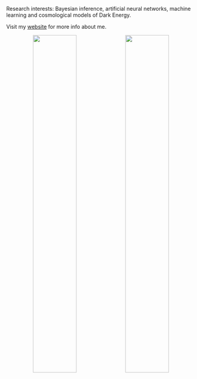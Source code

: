 <!-- Computational physicist and writer. Currently working as postdoctoral researcher at UNAM.
 -->
Research interests: Bayesian inference, artificial neural networks, machine learning and cosmological models of Dark Energy.

Visit my [website](https://igomezv.github.io) for more info about me.

<!-- Note:
Currently, most of my repositories are quite messy; however, I will soon (no matter when you read this) clean them up to make them readable to the curious code reader. -->


<p align="center">
  <img width="48%" src="https://github-readme-stats.vercel.app/api?username=igomezv&show_icons=true&theme=dark" />
  <img width="48%" src="https://github-readme-streak-stats.herokuapp.com/?user=igomezv&theme=dark" />
</p>


<!-- [![Isidro's github stats](https://github-readme-stats.vercel.app/api?username=igomezv&hide=issues&show_icons=true&theme=dark)](https://github.com/anuraghazra/github-readme-stats) -->


<!--

![](https://github-profile-summary-cards.vercel.app/api/cards/profile-details?username=igomezv&theme=default)

[![Top Langs](https://github-readme-stats.vercel.app/api/top-langs/?username=igomezv&layout=compact&hide=Ada,Makefile&langs_count=20)](https://github.com/anuraghazra/github-readme-stats)
-->
